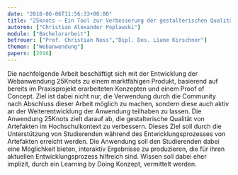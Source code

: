 ```yaml
---
date: "2018-06-06T11:56:33+00:00"
title: "25knots – Ein Tool zur Verbesserung der gestalterischen Qualität von Artefakten im Hochschulkontext"
autoren: ["Christian Alexander Poplawski"]
module: ["Bachelorarbeit"]
betreuer: ["Prof. Christian Noss","Dipl. Des. Liane Kirschner"]
themen: ["Webanwendung"]
papers: [2016]
---
```


Die nachfolgende Arbeit beschäftigt sich mit der Entwicklung der Webanwendung 25Knots
zu einem marktfähigen Produkt, basierend auf bereits im Praxisprojekt erarbeiteten Konzepten
und einem Proof of Concept.
Ziel ist dabei nicht nur, die Verwendung durch die Community nach Abschluss dieser
Arbeit möglich zu machen, sondern diese auch aktiv an der Weiterentwicklung der Anwendung
teilhaben zu lassen.
Die Anwendung 25Knots zielt darauf ab, die gestalterische Qualität von Artefakten im
Hochschulkontext zu verbessern. Dieses Ziel soll durch die Unterstützung von Studierenden
während des Entwicklungsprozesses von Artefakten erreicht werden. Die Anwendung
soll den Studierenden dabei eine Möglichkeit bieten, interaktiv Ergebnisse zu produzieren,
die für ihren aktuellen Entwicklungsprozess hilfreich sind. Wissen soll dabei eher implizit,
durch ein Learning by Doing Konzept, vermittelt werden.
